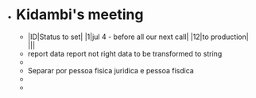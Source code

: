 - # Kidambi's meeting
	- |ID|Status to set|
	  |1|jul 4 - before all our next call|
	  |12|to production|
	  |||
	- report data report not right data to be transformed to string
	-
	- Separar por pessoa fisica juridica e pessoa fisdica
	-
	-
